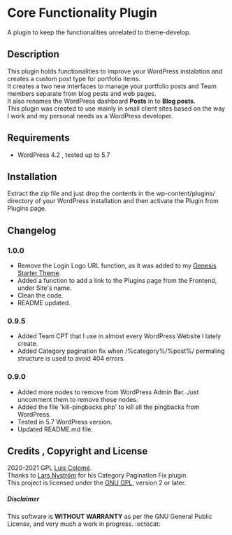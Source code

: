 # Core Functionality Plugin

A plugin to keep the functionalities unrelated to theme-develop.

## Description

This plugin holds functionalities to improve your WordPress instalation and creates a custom post type for portfolio items.<br>
It creates a two new interfaces to manage your portfolio posts and Team members separate from blog posts and web pages.<br>
It also renames the WordPress dashboard **Posts** in to **Blog posts**.<br>
This plugin was created to use mainly in small client sites based on the way I work and my personal needs as a WordPress developer.

## Requirements

- WordPress 4.2 , tested up to 5.7

## Installation

Extract the zip file and just drop the contents in the wp-content/plugins/ directory of your WordPress installation and then activate the Plugin from Plugins page.

## Changelog

### 1.0.0

- Remove the Login Logo URL function, as it was added to my [Genesis Starter Theme](https://github.com/LuisColome/the-dock).
- Added a function to add a link to the Plugins page from the Frontend, under Site's name.
- Clean the code.
- README updated.

### 0.9.5

- Added Team CPT that I use in almost every WordPress Website I lately create. 
- Added Category pagination fix when /%category%/%post%/ permaling structure is used to avoid 404 errors.

### 0.9.0

- Added more nodes to remove from WordPress Admin Bar. Just uncomment them to remove those nodes.
- Added the file 'kill-pingbacks.php' to kill all the pingbacks from WordPress.
- Tested in 5.7 WordPress version.
- Updated README.md file.

## Credits , Copyright and License

2020-2021 GPL [Luis Colomé](https://luiscolome.com/).<br>
Thanks to [Lars Nyström](https://github.com/larsnystrom/category-pagination-fix/blob/master/category-pagefix.php) for his Category Pagination Fix plugin.<br>
This project is licensed under the [GNU GPL](http://www.gnu.org/licenses/old-licenses/gpl-2.0.html), version 2 or later.<br>

##### Disclaimer

This software is **WITHOUT WARRANTY** as per the GNU General Public License, and very much a work in progress. :octocat:
